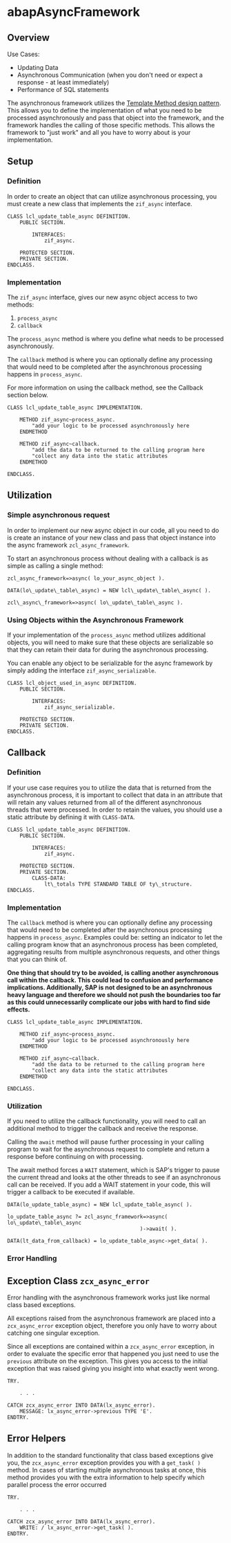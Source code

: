# abapAsyncFramework


## Overview
Use Cases:

*   Updating Data
*   Asynchronous Communication (when you don't need or expect a response - at least immediately)
*   Performance of SQL statements

The asynchronous framework utilizes the [Template Method design pattern](https://sourcemaking.com/design_patterns/template_method). This allows you to define the implementation of what you need to be processed asynchronously and pass that object into the framework, and the framework handles the calling of those specific methods. This allows the framework to "just work" and all you have to worry about is your implementation.

## Setup

### Definition

In order to create an object that can utilize asynchronous processing, you must create a new class that implements the `zif_async` interface.
```abap
CLASS lcl_update_table_async DEFINITION.
	PUBLIC SECTION.

		INTERFACES:
			zif_async.

	PROTECTED SECTION.
	PRIVATE SECTION.
ENDCLASS.
```

### Implementation

The `zif_async` interface, gives our new async object access to two methods:

1. `process_async`
2.  `callback`

The `process_async` method is where you define what needs to be processed asynchronously.

The `callback` method is where you can optionally define any processing that would need to be completed after the asynchronous processing happens in `process_async`.

For more information on using the callback method, see the Callback section below.
```abap
CLASS lcl_update_table_async IMPLEMENTATION.

	METHOD zif_async~process_async.
		"add your logic to be processed asynchronously here
	ENDMETHOD

	METHOD zif_async~callback.
		"add the data to be returned to the calling program here
		"collect any data into the static attributes
	ENDMETHOD

ENDCLASS.
```

## Utilization

### Simple asynchronous request

In order to implement our new async object in our code, all you need to do is create an instance of your new class and pass that object instance into the async framework `zcl_async_framework`.

To start an asynchronous process without dealing with a callback is as simple as calling a single method:

`zcl_async_framework=>async( lo_your_async_object ).`

```abap
DATA(lo\_update\_table\_async) = NEW lcl\_update\_table\_async( ).

zcl\_async\_framework=>async( lo\_update\_table\_async ).
```

### Using Objects within the Asynchronous Framework

If your implementation of the `process_async` method utilizes additional objects, you will need to make sure that these objects are serializable so that they can retain their data for during the asynchronous processing.

You can enable any object to be serializable for the async framework by simply adding the interface `zif_async_serializable`.
```abap
CLASS lcl_object_used_in_async DEFINITION.
	PUBLIC SECTION.

		INTERFACES:    
			zif_async_serializable.

	PROTECTED SECTION.
	PRIVATE SECTION.
ENDCLASS.
```

## Callback

### Definition

If your use case requires you to utilize the data that is returned from the asynchronous process, it is important to collect that data in an attribute that will retain any values returned from all of the different asynchronous threads that were processed. In order to retain the values, you should use a static attribute by defining it with `CLASS-DATA`.
```abap
CLASS lcl_update_table_async DEFINITION.
	PUBLIC SECTION.

		INTERFACES:
			zif_async.

	PROTECTED SECTION.
	PRIVATE SECTION.
		CLASS-DATA:
			lt\_totals TYPE STANDARD TABLE OF ty\_structure.
ENDCLASS.
```

### Implementation

The `callback` method is where you can optionally define any processing that would need to be completed after the asynchronous processing happens in `process_async`. Examples could be: setting an indicator to let the calling program know that an asynchronous process has been completed, aggregating results from multiple asynchronous requests, and other things that you can think of.

**One thing that should try to be avoided, is calling another asynchronous call within the callback. This could lead to confusion and performance implications. Additionally, SAP is not designed to be an asynchronous heavy language and therefore we should not push the boundaries too far as this could unnecessarily complicate our jobs with hard to find side effects.**
```abap
CLASS lcl_update_table_async IMPLEMENTATION.

	METHOD zif_async~process_async.
		"add your logic to be processed asynchronously here
	ENDMETHOD

	METHOD zif_async~callback.
		"add the data to be returned to the calling program here
		"collect any data into the static attributes
	ENDMETHOD

ENDCLASS.
```

### Utilization

If you need to utilize the callback functionality, you will need to call an additional method to trigger the callback and receive the response.

Calling the `await` method will pause further processing in your calling program to wait for the asynchronous request to complete and return a response before continuing on with processing.

The await method forces a `WAIT` statement, which is SAP's trigger to pause the current thread and looks at the other threads to see if an asynchronous call can be received. If you add a WAIT statement in your code, this will trigger a callback to be executed if available.
```abap
DATA(lo_update_table_async) = NEW lcl_update_table_async( ).

lo_update_table_async ?= zcl_async_framework=>async( lo\_update\_table\_async
										   )->await( ).

DATA(lt_data_from_callback) = lo_update_table_async->get_data( ).
```

### Error Handling

## Exception Class `zcx_async_error`

Error handling with the asynchronous framework works just like normal class based exceptions.

All exceptions raised from the asynchronous framework are placed into a `zcx_async_error` exception object, therefore you only have to worry about catching one singular exception.

Since all exceptions are contained within a `zcx_async_error` exception, in order to evaluate the specific error that happened you just need to use the `previous` attribute on the exception. This gives you access to the initial exception that was raised giving you insight into what exactly went wrong. 
```abap
TRY.

	. . .

CATCH zcx_async_error INTO DATA(lx_async_error).
	MESSAGE: lx_async_error->previous TYPE 'E'.
ENDTRY.
```

## Error Helpers

In addition to the standard functionality that class based exceptions give you, the `zcx_async_error` exception provides you with a `get_task( )` method. In cases of starting multiple asynchronous tasks at once, this method provides you with the extra information to help specify which parallel process the error occurred 
```abap
TRY.

	. . .

CATCH zcx_async_error INTO DATA(lx_async_error).
	WRITE: / lx_async_error->get_task( ).
ENDTRY.
```
